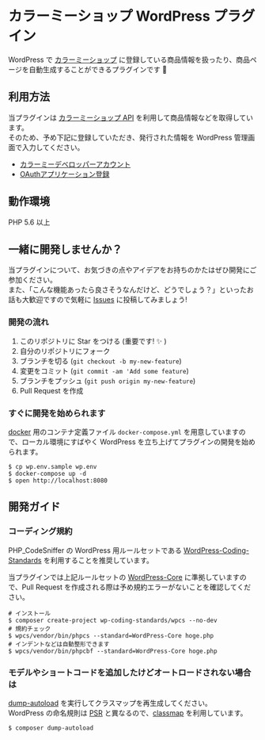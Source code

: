 # カラーミーショップ WordPress プラグイン

WordPress で [カラーミーショップ](https://shop-pro.jp/) に登録している商品情報を扱ったり、商品ページを自動生成することができるプラグインです :muscle: 

## 利用方法

当プラグインは [カラーミーショップ API](https://shop-pro.jp/func/api/) を利用して商品情報などを取得しています。  
そのため、予め下記に登録していただき、発行された情報を WordPress 管理画面で入力してください。

- [カラーミーデベロッパーアカウント](https://api.shop-pro.jp/developers/sign_up)
- [OAuthアプリケーション登録](https://api.shop-pro.jp/oauth/applications/new)

## 動作環境

PHP 5.6 以上

## 一緒に開発しませんか？

当プラグインについて、お気づきの点やアイデアをお持ちのかたはぜひ開発にご参加ください。  
また、「こんな機能あったら良さそうなんだけど、どうでしょう？」といったお話も大歓迎ですので気軽に [Issues](https://github.com/pepabo/colormeshop-wp-plugin/issues) に投稿してみましょう!

### 開発の流れ

1. このリポジトリに Star をつける (重要です! :sparkles: )
1. 自分のリポジトリにフォーク
1. ブランチを切る (`git checkout -b my-new-feature`)
1. 変更をコミット (`git commit -am 'Add some feature`)
1. ブランチをプッシュ (`git push origin my-new-feature`)
1. Pull Request を作成

### すぐに開発を始められます

[docker](https://www.docker.com/) 用のコンテナ定義ファイル `docker-compose.yml` を用意していますので、ローカル環境にすばやく WordPress を立ち上げてプラグインの開発を始められます。

```
$ cp wp.env.sample wp.env
$ docker-compose up -d
$ open http://localhost:8080
```

## 開発ガイド

### コーディング規約

PHP_CodeSniffer の WordPress 用ルールセットである [WordPress-Coding-Standards](https://github.com/WordPress-Coding-Standards/WordPress-Coding-Standards) を利用することを推奨しています。

当プラグインでは上記ルールセットの [WordPress-Core](https://github.com/WordPress-Coding-Standards/WordPress-Coding-Standards#rulesets) に準拠していますので、Pull Request を作成される際は予め規約エラーがないことを確認してください。


```
# インストール
$ composer create-project wp-coding-standards/wpcs --no-dev
# 規約チェック
$ wpcs/vendor/bin/phpcs --standard=WordPress-Core hoge.php
# インデントなどは自動整形できます
$ wpcs/vendor/bin/phpcbf --standard=WordPress-Core hoge.php
```

### モデルやショートコードを追加したけどオートロードされない場合は

[dump-autoload](https://getcomposer.org/doc/03-cli.md#dump-autoload) を実行してクラスマップを再生成してください。  
WordPress の命名規則は [PSR](http://www.php-fig.org/psr/psr-4/) と異なるので、[classmap](https://getcomposer.org/doc/04-schema.md#classmap) を利用しています。


```
$ composer dump-autoload
```